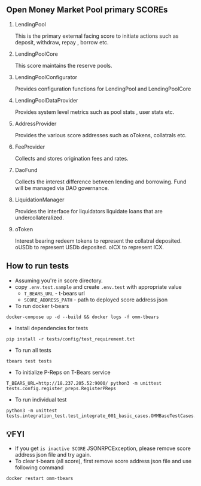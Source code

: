 ## Open Money Market Pool primary SCOREs

1. LendingPool

   This is the primary external facing score to initiate actions such as deposit, withdraw, repay , borrow etc.
2. LendingPoolCore

   This score maintains the reserve pools.
3. LendingPoolConfigurator

   Provides configuration functions for LendingPool and LendingPoolCore
4. LendingPoolDataProvider

   Provides system level metrics such as pool stats , user stats etc.
5. AddressProvider

   Provides the various score addresses such as oTokens, collatrals etc.
6. FeeProvider

   Collects and stores origination fees and rates.
7. DaoFund

   Collects the interest difference between lending and borrowing. Fund will be managed via DAO governance.
8. LiquidationManager

   Provides the interface for liquidators liquidate loans that are undercollateralized.
9. oToken

   Interest bearing redeem tokens to represent the collatral deposited. oUSDb to represent USDb deposited. oICX to represent ICX.



## How to run tests

- Assuming you're in score directory.
- copy `.env.test.sample` and create `.env.test` with appropriate value
   - `T_BEARS_URL` - t-bears url 
   - `SCORE_ADDRESS_PATH` - path to deployed score address json 
- To run docker t-bears
```shell
docker-compose up -d --build && docker logs -f omm-tbears
```
- Install dependencies for tests
```shell
pip install -r tests/config/test_requirement.txt
``` 
- To run all tests
```shell
tbears test tests
```

- To initialize P-Reps on T-Bears service
```shell
T_BEARS_URL=http://18.237.205.52:9000/ python3 -m unittest tests.config.register_preps.RegisterPReps
```


- To run individual test
```shell
python3 -m unittest tests.integration_test.test_integrate_001_basic_cases.OMMBaseTestCases.test_01_icx_cases
```


## 💡**FYI**

- If you get `is inactive SCORE` JSONRPCException, please remove score address json file and try again.
- To clear t-bears (all score), first remove score address json file and use following command
```shell
docker restart omm-tbears
```